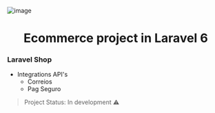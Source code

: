 
![image](https://github.com/ElJohnnie/Laravel_Shop/assets/54804502/4506e1ae-281c-4966-aac4-b9ae1e71ab91)



<h1 align="center"> Ecommerce project in Laravel 6 </h1>

### Laravel Shop

- Integrations API's
    - Correios
    - Pag Seguro

> Project Status: In development :warning:
